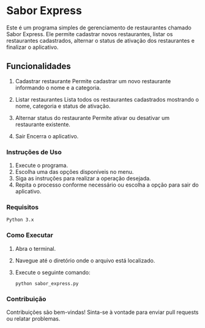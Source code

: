
# Sabor Express
Este é um programa simples de gerenciamento de restaurantes chamado Sabor Express. Ele permite cadastrar novos restaurantes, listar os restaurantes cadastrados, alternar o status de ativação dos restaurantes e finalizar o aplicativo.

## Funcionalidades
1. Cadastrar restaurante
Permite cadastrar um novo restaurante informando o nome e a categoria.

2. Listar restaurantes
Lista todos os restaurantes cadastrados mostrando o nome, categoria e status de ativação.

3. Alternar status do restaurante
Permite ativar ou desativar um restaurante existente.

4. Sair
Encerra o aplicativo.

### Instruções de Uso
1. Execute o programa.
2. Escolha uma das opções disponíveis no menu.
3. Siga as instruções para realizar a operação desejada.
4. Repita o processo conforme necessário ou escolha a opção para sair do aplicativo.
### Requisitos
    Python 3.x

### Como Executar

1. Abra o terminal.
2. Navegue até o diretório onde o arquivo está localizado.
3. Execute o seguinte comando:
    
    ```
    python sabor_express.py
    ```
    

### Contribuição
Contribuições são bem-vindas! Sinta-se à vontade para enviar pull requests ou relatar problemas.